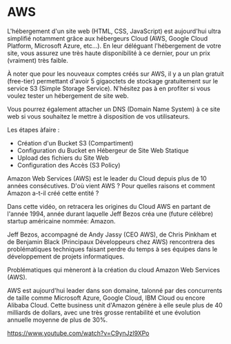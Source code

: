 # AWS
L'hébergement d'un site web (HTML, CSS, JavaScript) est aujourd'hui ultra simplifié notamment grâce aux hébergeurs Cloud (AWS, Google Cloud Platform, Microsoft Azure, etc...).
En leur déléguant l'hébergement de votre site, vous assurez une très haute disponibilité à ce dernier, pour un prix (vraiment) très faible.

À noter que pour les nouveaux comptes créés sur AWS, il y a un plan gratuit (free-tier) permettant d'avoir 5 gigaoctets de stockage gratuitement sur le service S3 (Simple Storage Service).
N'hésitez pas à en profiter si vous voulez tester un hébergement de site web.

Vous pourrez également attacher un DNS (Domain Name System) à ce site web si vous souhaitez le mettre à disposition de vos utilisateurs.

Les étapes àfaire : 

 - Création d'un Bucket S3 (Compartiment)
 - Configuration du Bucket en Hébergeur de Site Web Statique
 - Upload des fichiers du Site Web
 - Configuration des Accès (S3 Policy)
  
  
  Amazon Web Services (AWS) est le leader du Cloud depuis plus de 10 années consécutives.
D'où vient AWS ? Pour quelles raisons et comment Amazon a-t-il créé cette entité ?

Dans cette vidéo, on retracera les origines du Cloud AWS en partant de l'année 1994, année durant laquelle Jeff Bezos créa une (future célèbre) startup américaine nommée: Amazon.

Jeff Bezos, accompagné de Andy Jassy (CEO AWS), de Chris Pinkham et de Benjamin Black (Principaux Développeurs chez AWS) rencontrera des problématiques techniques faisant perdre du temps à ses équipes dans le développement de projets informatiques.

Problématiques qui mèneront à la création du cloud Amazon Web Services (AWS).

AWS est aujourd'hui leader dans son domaine, talonné par des concurrents de taille comme Microsoft Azure, Google Cloud, IBM Cloud ou encore Alibaba Cloud.
Cette business unit d'Amazon génère à elle seule plus de 40 milliards de dollars, avec une très grosse rentabilité et une évolution annuelle moyenne de plus de  30%.


https://www.youtube.com/watch?v=C9ynJzl9XPo
